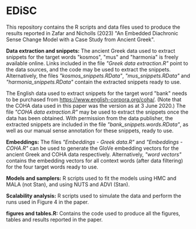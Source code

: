 # EDiSC
This repository contains the R scripts and data files used to produce the results reported in Zafar and Nicholls (2023) "An Embedded Diachronic Sense Change Model with a Case Study from Ancient Greek".

**Data extraction and snippets:** The ancient Greek data used to extract snippets for the target words "kosmos", "mus" and "harmonia" is freely available online. Links included in the file _"Greek data extraction.R"_ point to the data sources, and the code may be used to extract the snippets. Alternatively, the files _"kosmos_snippets.RData"_, _"mus_snippets.RData"_ and _"harmonia_snippets.RData"_ contain the extracted snippets ready to use. 

The English data used to extract snippets for the target word "bank" needs to be purchased from https://www.english-corpora.org/coha/. (Note that the COHA data used in this paper was the version as at 3 June 2020.) The file _"COHA data extraction.R"_ may be used to extract the snippets once the data has been obtained. With permission from the data publisher, the extracted snippets are included in the file _"bank_snippets.words.RData"_, as well as our manual sense annotation for these snippets, ready to use.

**Embeddings:** The files _"Embeddings - Greek data.R"_ and _"Embeddings - COHA.R"_ can be used to generate the GloVe embedding vectors for the ancient Greek and COHA data respectively. Alternatively, _"word vectors"_ contains the embedding vectors for all context words (after data filtering) for the four target words ready to use.

**Models and samplers:** R scripts used to fit the models using HMC and MALA (not Stan), and using NUTS and ADVI (Stan). 

**Scalability analysis:** R scripts used to simulate the data and perform the runs used in Figure 4 in the paper.

**figures and tables.R:** Contains the code used to produce all the figures, tables and results reported in the paper.

